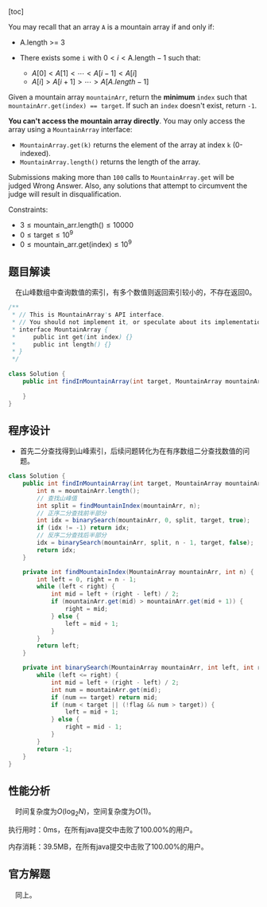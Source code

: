 [toc]

You may recall that an array `A` is a mountain array if and only if:

* A.length >= 3

* There exists some `i` with $0 < i < \text{A.length} - 1$ such that:

  * $A[0] < A[1] < \cdots < A[i-1] < A[i]$
  * $A[i] > A[i+1] > \cdots > A[A.length - 1]$

Given a mountain array `mountainArr`, return the **minimum** `index` such that `mountainArr.get(index) == target`.  If such an `index` doesn't exist, return `-1`.

**You can't access the mountain array directly**.  You may only access the array using a `MountainArray` interface:

* `MountainArray.get(k)` returns the element of the array at index `k` (0-indexed).
* `MountainArray.length()` returns the length of the array.

Submissions making more than `100` calls to `MountainArray.get` will be judged Wrong Answer.  Also, any solutions that attempt to circumvent the judge will result in disqualification.



Constraints:

* $3 \le \text{mountain_arr.length()} \le 10000$
* $0 \le \text{target} \le 10^9$
* $0 \le \text{mountain_arr.get(index)} \le 10^9$



## 题目解读

&emsp;在山峰数组中查询数值的索引，有多个数值则返回索引较小的，不存在返回0。

```java
/**
 * // This is MountainArray's API interface.
 * // You should not implement it, or speculate about its implementation
 * interface MountainArray {
 *     public int get(int index) {}
 *     public int length() {}
 * }
 */
 
class Solution {
    public int findInMountainArray(int target, MountainArray mountainArr) {
        
    }
}
```

## 程序设计

* 首先二分查找得到山峰索引，后续问题转化为在有序数组二分查找数值的问题。

```java
class Solution {
    public int findInMountainArray(int target, MountainArray mountainArr) {
        int n = mountainArr.length();
        // 查找山峰值
        int split = findMountainIndex(mountainArr, n);
        // 正序二分查找前半部分
        int idx = binarySearch(mountainArr, 0, split, target, true);
        if (idx != -1) return idx;
        // 反序二分查找后半部分
        idx = binarySearch(mountainArr, split, n - 1, target, false);
        return idx;
    }

    private int findMountainIndex(MountainArray mountainArr, int n) {
        int left = 0, right = n - 1;
        while (left < right) {
            int mid = left + (right - left) / 2;
            if (mountainArr.get(mid) > mountainArr.get(mid + 1)) {
                right = mid;
            } else {
                left = mid + 1;
            }
        }
        return left;
    }

    private int binarySearch(MountainArray mountainArr, int left, int right, int target, boolean flag) {
        while (left <= right) {
            int mid = left + (right - left) / 2;
            int num = mountainArr.get(mid);
            if (num == target) return mid;
            if (num < target || (!flag && num > target)) {
                left = mid + 1;
            } else {
                right = mid - 1;
            }
        }
        return -1;
    }
}
```

## 性能分析

&emsp;时间复杂度为$O(\log_2N)$，空间复杂度为$O(1)$。

执行用时：0ms，在所有java提交中击败了100.00%的用户。

内存消耗：39.5MB，在所有java提交中击败了100.00%的用户。

## 官方解题

&emsp;同上。